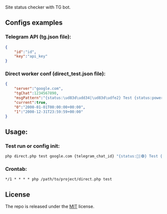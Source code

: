 Site status checker with TG bot.

## Configs examples
### Telegram API (tg.json file):
```json
{
    "id":"id",
    "key":"api_key"
}
```
### Direct worker conf (direct_test.json file):
```json
{
    "server":"google.com",
    "tgChat":1234567890,
    "msgPattern":"{status:\ud83d\udd34|\ud83d\udfe2} Test {status:power off|power on}{after: after #}!",
    "current":true,
    "0":"2000-01-01T00:00:00+00:00",
    "1":"2000-12-31T23:59:59+00:00"
}
```

## Usage:
### Test run or config init:
```bash
php direct.php test google.com {telegram_chat_id} "{status:🔴|🟢} Test {status:power off|power on}{after: after #}!"
```

### Crontab:
```
*/1 * * * * php /path/to/project/direct.php test
```

## License
The repo is released under the [MIT](https://github.com/m0b-ua/nde/blob/master/LICENSE) license.
